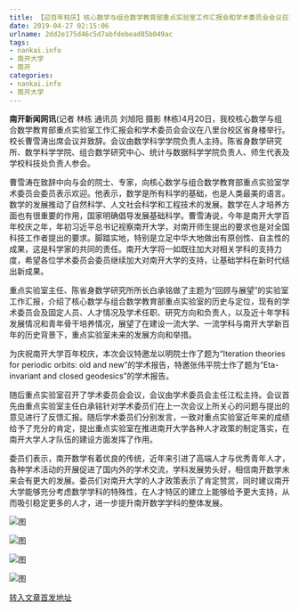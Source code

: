 ```yaml
---
title: 【迎百年校庆】核心数学与组合数学教育部重点实验室工作汇报会和学术委员会会议召开--南开要闻
date: 2019-04-27 02:15:06
urlname: 2dd2e175d46c5d7abfdebead85b049ac
tags: 
- nankai.info
- 南开大学
- 南开
categories:
- nankai.info
- 南开大学
---
```


**南开新闻网讯**(记者 林栋 通讯员 刘旭阳 摄影 林栋)4月20日，我校核心数学与组合数学教育部重点实验室工作汇报会和学术委员会会议在八里台校区省身楼举行。校长曹雪涛出席会议并致辞。会议由数学科学学院负责人主持。陈省身数学研究所、数学科学学院、组合数学研究中心、统计与数据科学学院负责人、师生代表及学校科技处负责人参会。

曹雪涛在致辞中向与会的院士、专家，向核心数学与组合数学教育部重点实验室学术委员会委员表示欢迎。他表示，数学是所有科学的基础，也是人类最美的语言。数学的发展推动了自然科学、人文社会科学和工程技术的发展。数学在人才培养方面也有很重要的作用，国家明确倡导发展基础科学。曹雪涛说，今年是南开大学百年校庆之年，年初习近平总书记视察南开大学，对南开师生提出的要求也是对全国科技工作者提出的要求。脚踏实地，特别是立足中华大地做出有原创性、自主性的成果，这是科学家的共同的责任。南开大学将一如既往加大对相关学科的支持力度，希望各位学术委员会委员继续加大对南开大学的支持，让基础学科在新时代结出新成果。

重点实验室主任、陈省身数学研究所所长白承铭做了主题为“回顾与展望”的实验室工作汇报，介绍了核心数学与组合数学教育部重点实验室的历史与定位，现有的学术委员会及固定人员、人才情况及学术任职、研究方向和负责人，以及近十年学科发展情况和青年骨干培养情况，展望了在建设一流大学、一流学科与南开大学新百年的历史背景下，重点实验室未来的发展方向和举措。

为庆祝南开大学百年校庆，本次会议特邀龙以明院士作了题为“Iteration theories for periodic orbits: old and new”的学术报告，特邀张伟平院士作了题为“Eta-invariant and closed geodesics”的学术报告。

随后重点实验室召开了学术委员会会议，会议由学术委员会主任江松主持。会议首先由重点实验室主任白承铭针对学术委员们在上一次会议上所关心的问题与提出的意见进行了反馈汇报。随后学术委员们分别发言，一致对重点实验室近年来的成绩给予了充分的肯定，提出重点实验室在推进南开大学各种人才政策的制定落实，在南开大学人才队伍的建设方面发挥了作用。

委员们表示，南开数学有着优良的传统，近年来引进了高端人才与优秀青年人才，各种学术活动的开展促进了国内外的学术交流，学科发展势头好，相信南开数学未来会有更大的发展。委员们对南开大学的人才政策表示了肯定赞赏，同时建议南开大学能够充分考虑数学学科的特殊性，在人才特区的建立上能够给予更大支持，从而吸引稳定更多的人才，进一步提升南开数学学科的整体发展。

![图](http://news.nankai.edu.cn/pic/0/00/35/02/350287_835982.jpg)

![图](http://news.nankai.edu.cn/pic/0/00/35/02/350286_010078.jpg)

![图](http://news.nankai.edu.cn/pic/0/00/35/02/350284_905056.jpg)

![图](http://news.nankai.edu.cn/pic/0/00/35/02/350285_846873.jpg)

[转入文章首发地址](http://news.nankai.edu.cn/nkyw/system/2019/04/21/000446214.shtml)